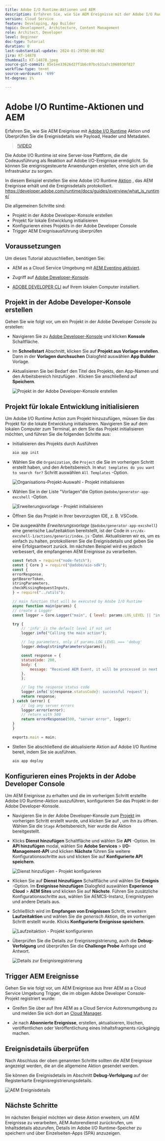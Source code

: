 ```yaml
---
title: Adobe I/O Runtime-Aktionen und AEM
description: Erfahren Sie, wie Sie AEM Ereignisse mit der Adobe I/O Runtime-Aktion empfangen und die Ereignisdetails wie Payload, Kopfzeilen und Metadaten überprüfen.
version: Cloud Service
feature: Developing, App Builder
topic: Development, Architecture, Content Management
role: Architect, Developer
level: Beginner
doc-type: Tutorial
duration: 0
last-substantial-update: 2024-01-29T00:00:00Z
jira: KT-14878
thumbnail: KT-14878.jpeg
source-git-commit: 85e1ee33626d27f1b6c07bc631a7c1068930f827
workflow-type: tm+mt
source-wordcount: '699'
ht-degree: 1%

---
```



# Adobe I/O Runtime-Aktionen und AEM

Erfahren Sie, wie Sie AEM Ereignisse mit [Adobe I/O Runtime](https://developer.adobe.com/runtime/docs/guides/overview/what_is_runtime/) Aktion und Überprüfen Sie die Ereignisdetails wie Payload, Header und Metadaten.

>[!VIDEO](https://video.tv.adobe.com/v/3427053?quality=12&learn=on)

Die Adobe I/O Runtime ist eine Server-lose Plattform, die die Codeausführung als Reaktion auf Adobe I/O-Ereignisse ermöglicht. So können Sie ereignisgesteuerte Anwendungen erstellen, ohne sich um die Infrastruktur zu sorgen.

In diesem Beispiel erstellen Sie eine Adobe I/O Runtime [Aktion](https://developer.adobe.com/runtime/docs/guides/using/creating_actions/?lang=de) , das AEM Ereignisse erhält und die Ereignisdetails protokolliert.
https://developer.adobe.com/runtime/docs/guides/overview/what_is_runtime/

Die allgemeinen Schritte sind:

- Projekt in der Adobe Developer-Konsole erstellen
- Projekt für lokale Entwicklung initialisieren
- Konfigurieren eines Projekts in der Adobe Developer Console
- Trigger AEM Ereignisausführung überprüfen

## Voraussetzungen

Um dieses Tutorial abzuschließen, benötigen Sie:

- AEM as a Cloud Service Umgebung mit [AEM Eventing aktiviert](https://developer.adobe.com/experience-cloud/experience-manager-apis/guides/events/#enable-aem-events-on-your-aem-cloud-service-environment).

- Zugriff auf [Adobe Developer-Konsole](https://developer.adobe.com/developer-console/docs/guides/getting-started/).

- [ADOBE DEVELOPER CLI](https://developer.adobe.com/runtime/docs/guides/tools/cli_install/) auf Ihrem lokalen Computer installiert.

## Projekt in der Adobe Developer-Konsole erstellen

Gehen Sie wie folgt vor, um ein Projekt in der Adobe Developer Console zu erstellen:

- Navigieren Sie zu [Adobe Developer-Konsole](https://developer.adobe.com/) und klicken **Konsole** Schaltfläche.

- Im **Schnellstart** Abschnitt, klicken Sie auf **Projekt aus Vorlage erstellen**. Dann in der **Vorlagen durchsuchen** Dialogfeld auswählen **App Builder** Vorlage.

- Aktualisieren Sie bei Bedarf den Titel des Projekts, den App-Namen und den Arbeitsbereich hinzufügen . Klicken Sie anschließend auf **Speichern**.

  ![Projekt in der Adobe Developer-Konsole erstellen](../assets/examples/runtime-action/create-project.png)


## Projekt für lokale Entwicklung initialisieren

Um Adobe I/O Runtime Action zum Projekt hinzuzufügen, müssen Sie das Projekt für die lokale Entwicklung initialisieren. Navigieren Sie auf dem lokalen Computer zum Terminal, an dem Sie das Projekt initialisieren möchten, und führen Sie die folgenden Schritte aus:

- Initialisieren des Projekts durch Ausführen

  ```bash
  aio app init
  ```

- Wählen Sie die `Organization`, die `Project` die Sie im vorherigen Schritt erstellt haben, und den Arbeitsbereich. In `What templates do you want to search for?` Schritt auswählen `All Templates` -Option.

  ![Organisations-Projekt-Auswahl - Projekt initialisieren](../assets/examples/runtime-action/all-templates.png)

- Wählen Sie in der Liste &quot;Vorlagen&quot;die Option `@adobe/generator-app-excshell` -Option.

  ![Erweiterungsvorlage - Projekt initialisieren](../assets/examples/runtime-action/extensibility-template.png)

- Öffnen Sie das Projekt in Ihrer bevorzugten IDE, z. B. VSCode.

- Die ausgewählte _Erweiterungsvorlage_ (`@adobe/generator-app-excshell`) eine generische Laufzeitaktion bereitstellt, ist der Code in `src/dx-excshell-1/actions/generic/index.js` -Datei. Aktualisieren wir es, um es einfach zu halten, protokollieren Sie die Ereignisdetails und geben Sie eine Erfolgsantwort zurück. Im nächsten Beispiel wird es jedoch verbessert, die empfangenen AEM Ereignisse zu verarbeiten.

  ```javascript
  const fetch = require("node-fetch");
  const { Core } = require("@adobe/aio-sdk");
  const {
  errorResponse,
  getBearerToken,
  stringParameters,
  checkMissingRequestInputs,
  } = require("../utils");
  
  // main function that will be executed by Adobe I/O Runtime
  async function main(params) {
  // create a Logger
  const logger = Core.Logger("main", { level: params.LOG_LEVEL || "info" });
  
  try {
      // 'info' is the default level if not set
      logger.info("Calling the main action");
  
      // log parameters, only if params.LOG_LEVEL === 'debug'
      logger.debug(stringParameters(params));
  
      const response = {
      statusCode: 200,
      body: {
          message: "Received AEM Event, it will be processed in next example",
      },
      };
  
      // log the response status code
      logger.info(`${response.statusCode}: successful request`);
      return response;
  } catch (error) {
      // log any server errors
      logger.error(error);
      // return with 500
      return errorResponse(500, "server error", logger);
  }
  }
  
  exports.main = main;
  ```

- Stellen Sie abschließend die aktualisierte Aktion auf Adobe I/O Runtime bereit, indem Sie sie ausführen.

  ```bash
  aio app deploy
  ```

## Konfigurieren eines Projekts in der Adobe Developer Console

Um AEM Ereignisse zu erhalten und die im vorherigen Schritt erstellte Adobe I/O Runtime-Aktion auszuführen, konfigurieren Sie das Projekt in der Adobe Developer-Konsole.

- Navigieren Sie in der Adobe Developer-Konsole zum [Projekt](https://developer.adobe.com/console/projects) im vorherigen Schritt erstellt wurde, und klicken Sie auf , um ihn zu öffnen. Wählen Sie die `Stage` Arbeitsbereich, hier wurde die Aktion bereitgestellt.

- Klicks **Dienst hinzufügen** Schaltfläche und wählen Sie **API** -Option. Im **API hinzufügen** modal, wählen Sie **Adobe Services** > **I/O-Management-API** und klicken **Nächste** führen Sie weitere Konfigurationsschritte aus und klicken Sie auf **Konfigurierte API speichern**.

  ![Dienst hinzufügen - Projekt konfigurieren](../assets/examples/runtime-action/add-io-management-api.png)

- Klicken Sie auf **Dienst hinzufügen** Schaltfläche und wählen Sie **Ereignis** -Option. Im **Ereignisse hinzufügen** Dialogfeld auswählen **Experience Cloud** > **AEM Sites** und klicken Sie auf **Nächste**. Führen Sie zusätzliche Konfigurationsschritte aus, wählen Sie AEMCS-Instanz, Ereignistypen und andere Details aus.

- Schließlich wird im **Empfangen von Ereignissen** Schritt, erweitern **Laufzeitaktion** und wählen Sie die _generisch_ Aktion, die im vorherigen Schritt erstellt wurde. Klicks **Konfigurierte Ereignisse speichern**.

  ![Laufzeitaktion - Projekt konfigurieren ](../assets/examples/runtime-action/select-runtime-action.png)

- Überprüfen Sie die Details zur Ereignisregistrierung, auch die **Debug-Verfolgung** und überprüfen Sie die **Challenge Probe** Anfrage und Antwort.

  ![Details zur Ereignisregistrierung](../assets/examples/runtime-action/debug-tracing-challenge-probe.png)


## Trigger AEM Ereignisse

Gehen Sie wie folgt vor, um AEM Ereignisse aus Ihrer AEM as a Cloud Service Umgebung Trigger, die im obigen Adobe Developer Console-Projekt registriert wurde:

- Greifen Sie über auf Ihre AEM as a Cloud Service Autorenumgebung zu und melden Sie sich dort an [Cloud Manager](https://my.cloudmanager.adobe.com/).

- Je nach **Abonnierte Ereignisse**, erstellen, aktualisieren, löschen, veröffentlichen oder Veröffentlichung eines Inhaltsfragments rückgängig machen.

## Ereignisdetails überprüfen

Nach Abschluss der oben genannten Schritte sollten die AEM Ereignisse angezeigt werden, die an die allgemeine Aktion gesendet werden.

Sie können die Ereignisdetails im Abschnitt **Debug-Verfolgung** auf der Registerkarte Ereignisregistrierungsdetails.

![AEM Ereignisdetails](../assets/examples/runtime-action/aem-event-details.png)


## Nächste Schritte

Im nächsten Beispiel möchten wir diese Aktion erweitern, um AEM Ereignisse zu verarbeiten, AEM Autorendienst zurückrufen, um Inhaltsdetails abzurufen, Details im Adobe I/O Runtime-Speicher zu speichern und über Einzelseiten-Apps (SPA) anzuzeigen.

